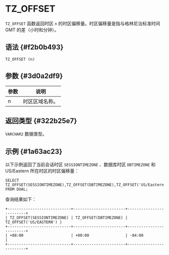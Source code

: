 TZ_OFFSET 
==============================



`TZ_OFFSET` 函数返回时区 `n` 的时区偏移量。时区偏移量是指与格林尼治标准时间 GMT 的差（小时和分钟）。

语法 {#f2b0b493}
--------------

    TZ_OFFSET (n)



参数 {#3d0a2df9}
--------------



| 参数 |   说明    |
|----|---------|
| n  | 时区区域名称。 |



返回类型 {#322b25e7}
----------------

`VARCHAR2` 数据类型。

示例 {#1a63ac23}
--------------

以下示例返回了当前会话时区 `SESSIONTIMEZONE` 、数据库时区 `DBTIMEZONE` 和 US/Eastern 所在时区的时区偏移量：

    SELECT TZ_OFFSET(SESSIONTIMEZONE),TZ_OFFSET(DBTIMEZONE),TZ_OFFSET('US/Eastern') FROM DUAL;



查询结果如下：

    +----------------------------+-----------------------+-------------------------+
    | TZ_OFFSET(SESSIONTIMEZONE) | TZ_OFFSET(DBTIMEZONE) | TZ_OFFSET('US/EASTERN') |
    +----------------------------+-----------------------+-------------------------+
    | +08:00                     | +00:00                | -04:00                  |
    +----------------------------+-----------------------+-------------------------+



